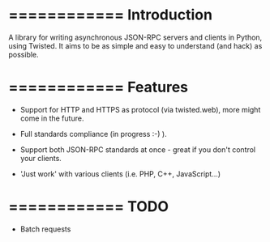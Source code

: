 ============
Introduction
============

A library for writing asynchronous JSON-RPC servers and clients in Python,
using Twisted. It aims to be as simple and easy to understand (and hack)
as possible.

============
Features
============

* Support for HTTP and HTTPS as protocol (via twisted.web), more might come
  in the future.

* Full standards compliance (in progress :-) ).

* Support both JSON-RPC standards at once - great if you don't control your
  clients.

* 'Just work' with various clients (i.e. PHP, C++, JavaScript...)

============
TODO
============

* Batch requests

